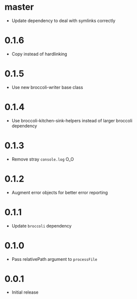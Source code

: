 # master

* Update dependency to deal with symlinks correctly

# 0.1.6

* Copy instead of hardlinking

# 0.1.5

* Use new broccoli-writer base class

# 0.1.4

* Use broccoli-kitchen-sink-helpers instead of larger broccoli dependency

# 0.1.3

* Remove stray `console.log` O_O

# 0.1.2

* Augment error objects for better error reporting

# 0.1.1

* Update `broccoli` dependency

# 0.1.0

* Pass relativePath argument to `processFile`

# 0.0.1

* Initial release
